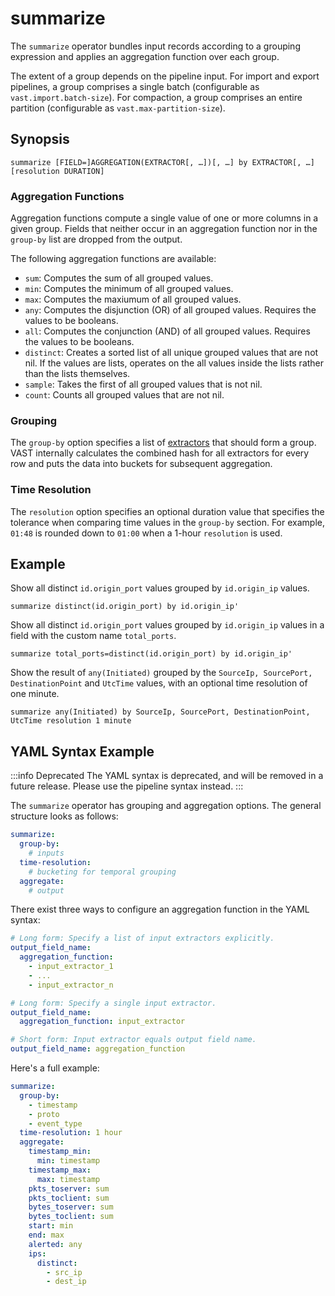 # summarize

The `summarize` operator bundles input records according to a grouping
expression and applies an aggregation function over each group.

The extent of a group depends on the pipeline input. For import and export
pipelines, a group comprises a single batch (configurable as
`vast.import.batch-size`). For compaction, a group comprises an entire partition
(configurable as `vast.max-partition-size`).

## Synopsis

```
summarize [FIELD=]AGGREGATION(EXTRACTOR[, …])[, …] by EXTRACTOR[, …] [resolution DURATION]
```

### Aggregation Functions

Aggregation functions compute a single value of one or more columns in a given
group. Fields that neither occur in an aggregation function nor in the
`group-by` list are dropped from the output.

The following aggregation functions are available:
- `sum`: Computes the sum of all grouped values.
- `min`: Computes the minimum of all grouped values.
- `max`: Computes the maxiumum of all grouped values.
- `any`: Computes the disjunction (OR) of all grouped values. Requires the
  values to be booleans.
- `all`: Computes the conjunction (AND) of all grouped values. Requires the
  values to be booleans.
- `distinct`: Creates a sorted list of all unique grouped values that are not
  nil. If the values are lists, operates on the all values inside the lists
  rather than the lists themselves.
- `sample`: Takes the first of all grouped values that is not nil.
- `count`: Counts all grouped values that are not nil.

### Grouping

The `group-by` option specifies a list of
[extractors](/docs/understand/query-language/expressions#extractors) that
should form a group. VAST internally calculates the combined hash for all
extractors for every row and puts the data into buckets for subsequent
aggregation.

### Time Resolution

The `resolution` option specifies an optional duration value that specifies the
tolerance when comparing time values in the `group-by` section. For example,
`01:48` is rounded down to `01:00` when a 1-hour `resolution` is used.

## Example

Show all distinct `id.origin_port` values grouped by `id.origin_ip` values.

```
summarize distinct(id.origin_port) by id.origin_ip'
```

Show all distinct `id.origin_port` values grouped by `id.origin_ip` values in
a field with the custom name `total_ports`.

```
summarize total_ports=distinct(id.origin_port) by id.origin_ip'
```

Show the result of `any(Initiated)` grouped by the `SourceIp, SourcePort,
DestinationPoint` and `UtcTime` values, with an optional time resolution of one
minute.

```
summarize any(Initiated) by SourceIp, SourcePort, DestinationPoint, UtcTime resolution 1 minute
```

## YAML Syntax Example

:::info Deprecated
The YAML syntax is deprecated, and will be removed in a future release. Please
use the pipeline syntax instead.
:::

The `summarize` operator has grouping and aggregation options. The general
structure looks as follows:

```yaml
summarize:
  group-by:
    # inputs
  time-resolution:
    # bucketing for temporal grouping
  aggregate:
    # output 
```

There exist three ways to configure an aggregation function in the YAML syntax:

```yaml
# Long form: Specify a list of input extractors explicitly.
output_field_name:
  aggregation_function:
    - input_extractor_1
    - ...
    - input_extractor_n

# Long form: Specify a single input extractor.
output_field_name:
  aggregation_function: input_extractor

# Short form: Input extractor equals output field name.
output_field_name: aggregation_function
```

Here's a full example:

```yaml
summarize:
  group-by:
    - timestamp
    - proto
    - event_type
  time-resolution: 1 hour
  aggregate:
    timestamp_min:
      min: timestamp
    timestamp_max:
      max: timestamp
    pkts_toserver: sum
    pkts_toclient: sum
    bytes_toserver: sum
    bytes_toclient: sum
    start: min
    end: max
    alerted: any
    ips:
      distinct:
        - src_ip
        - dest_ip
```
